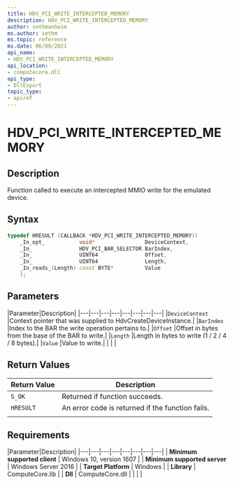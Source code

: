 ```yaml
---
title: HDV_PCI_WRITE_INTERCEPTED_MEMORY
description: HDV_PCI_WRITE_INTERCEPTED_MEMORY
author: sethmanheim
ms.author: sethm
ms.topic: reference
ms.date: 06/09/2021
api_name:
- HDV_PCI_WRITE_INTERCEPTED_MEMORY
api_location:
- computecore.dll
api_type:
- DllExport
topic_type: 
- apiref
---
```

# HDV_PCI_WRITE_INTERCEPTED_MEMORY

## Description

Function called to execute an intercepted MMIO write for the emulated device.

## Syntax

```C++
typedef HRESULT (CALLBACK *HDV_PCI_WRITE_INTERCEPTED_MEMORY)(
    _In_opt_           void*                DeviceContext,
    _In_               HDV_PCI_BAR_SELECTOR BarIndex,
    _In_               UINT64               Offset,
    _In_               UINT64               Length,
    _In_reads_(Length) const BYTE*          Value
    );
```

## Parameters

|Parameter|Description|
|---|---|---|---|---|---|---|---|
|`DeviceContext` |Context pointer that was supplied to HdvCreateDeviceInstance.|
|`BarIndex` |Index to the BAR the write operation pertains to.|
|`Offset` |Offset in bytes from the base of the BAR to write.|
|`Length` |Length in bytes to write (1 / 2 / 4 / 8 bytes).|
|`Value` |Value to write.|
|    |    |

## Return Values

|Return Value     |Description|
|---|---|
|`S_OK` | Returned if function succeeds.|
|`HRESULT` | An error code is returned if the function fails.
|     |     |

## Requirements

|Parameter|Description|
|---|---|---|---|---|---|---|---|
| **Minimum supported client** | Windows 10, version 1607 |
| **Minimum supported server** | Windows Server 2016 |
| **Target Platform** | Windows |
| **Library** | ComputeCore.lib |
| **Dll** | ComputeCore.dll |
|    |    |
